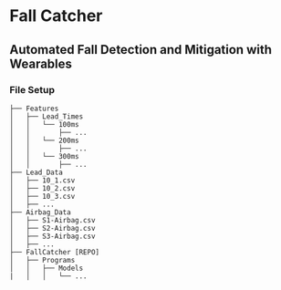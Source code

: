 # Fall Catcher
## Automated Fall Detection and Mitigation with Wearables

### File Setup
```
├── Features
│   ├── Lead_Times
│   │   └── 100ms
│   │       ├── ...
│   │   └── 200ms
│   │       ├── ...
│   │   └── 300ms
│   │       ├── ...
├── Lead_Data
│   ├── 10_1.csv
│   ├── 10_2.csv
│   ├── 10_3.csv
│   ├── ...
├── Airbag_Data
│   ├── S1-Airbag.csv
│   ├── S2-Airbag.csv
│   ├── S3-Airbag.csv
│   ├── ...
├── FallCatcher [REPO]
│   ├── Programs
│   │   ├── Models
|   │   │   └── ...
```
